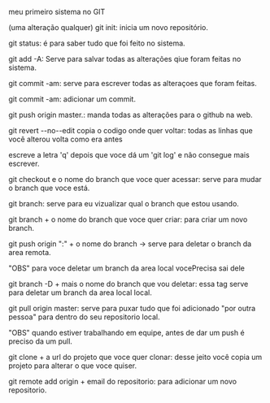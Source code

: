 meu primeiro sistema no GIT

(uma alteração qualquer)
git init: inicia um novo repositório.

git status: é para saber tudo que foi feito no sistema.

git add -A: Serve para salvar todas as alterações qiue foram feitas no sistema.

git commit -am: serve para escrever todas as alteraçoes que foram feitas. 

git commit -am: adicionar um commit.

git push origin master.: manda todas as alterações para o github na web.

git revert --no--edit copia o codigo onde quer voltar: todas as linhas que você alterou volta como era antes

escreve a letra 'q' depois que voce dá um 'git log' e não consegue mais escrever.

git checkout e o nome do branch que voce quer acessar: serve para mudar o branch que voce está.

git branch: serve para eu vizualizar qual o branch que estou usando.

git branch + o nome do branch que voce quer criar: para criar um novo branch.

git push origin ":" + o nome do branch -> serve para deletar o branch da area remota.

"OBS" para voce deletar um branch da area local vocePrecisa sai dele

git branch -D + mais o nome do branch que vou deletar: essa tag serve para deletar um branch da area local local.

git pull origin master: serve para puxar tudo que foi adicionado "por outra pessoa" para dentro do seu repositorio local.

"OBS" quando estiver trabalhando em equipe, antes de dar um push é preciso da um pull.

git clone + a url do projeto que voce quer clonar: desse jeito você copia um projeto para alterar o que voce quiser.

git remote add origin + email do repositorio: para adicionar um novo repositorio.

